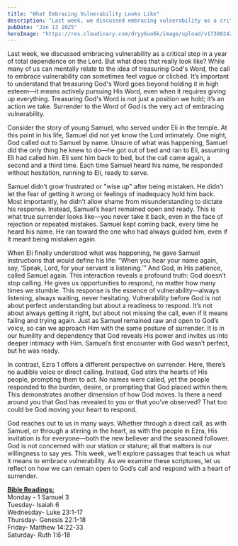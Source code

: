 ```yaml
---
title: "What Embracing Vulnerability Looks Like"
description: "Last week, we discussed embracing vulnerability as a critical step in a year of total dependence on the Lord. But what does that really look like?"
pubDate: "Jan 13 2025"
heroImage: "https://res.cloudinary.com/dryy6uo6k/image/upload/v1738024297/desert_au4kjo.jpg"
---
```


Last week, we discussed embracing vulnerability as a critical step in a year of total dependence on the Lord. But what does that really look like? While many of us can mentally relate to the idea of treasuring God's Word, the call to embrace vulnerability can sometimes feel vague or clichéd. It’s important to understand that treasuring God's Word goes beyond holding it in high esteem—it means actively pursuing His Word, even when it requires giving up everything. Treasuring God's Word is not just a position we hold; it’s an action we take. Surrender to the Word of God is the very act of embracing vulnerability.

Consider the story of young Samuel, who served under Eli in the temple. At this point in his life, Samuel did not yet know the Lord intimately. One night, God called out to Samuel by name. Unsure of what was happening, Samuel did the only thing he knew to do—he got out of bed and ran to Eli, assuming Eli had called him. Eli sent him back to bed, but the call came again, a second and a third time. Each time Samuel heard his name, he responded without hesitation, running to Eli, ready to serve.

Samuel didn’t grow frustrated or "wise up" after being mistaken. He didn’t let the fear of getting it wrong or feelings of inadequacy hold him back. Most importantly, he didn’t allow shame from misunderstanding to dictate his response. Instead, Samuel’s heart remained open and ready. This is what true surrender looks like—you never take it back, even in the face of rejection or repeated mistakes. Samuel kept coming back, every time he heard his name. He ran toward the one who had always guided him, even if it meant being mistaken again.

When Eli finally understood what was happening, he gave Samuel instructions that would define his life: “When you hear your name again, say, ‘Speak, Lord, for your servant is listening.’” And God, in His patience, called Samuel again. This interaction reveals a profound truth: God doesn’t stop calling. He gives us opportunities to respond, no matter how many times we stumble. This response is the essence of vulnerability—always listening, always waiting, never hesitating. Vulnerability before God is not about perfect understanding but about a readiness to respond. It’s not about always getting it right, but about not missing the call, even if it means failing and trying again. Just as Samuel remained raw and open to God’s voice, so can we approach Him with the same posture of surrender. It is in our humility and dependency that God reveals His power and invites us into deeper intimacy with Him. Samuel’s first encounter with God wasn’t perfect, but he was ready.

In contrast, Ezra 1 offers a different perspective on surrender. Here, there’s no audible voice or direct calling. Instead, God stirs the hearts of His people, prompting them to act. No names were called, yet the people responded to the burden, desire, or prompting that God placed within them. This demonstrates another dimension of how God moves. Is there a need around you that God has revealed to you or that you’ve observed? That too could be God moving your heart to respond.

God reaches out to us in many ways. Whether through a direct call, as with Samuel, or through a stirring in the heart, as with the people in Ezra, His invitation is for everyone—both the new believer and the seasoned follower. God is not concerned with our station or stature; all that matters is our willingness to say yes. This week, we’ll explore passages that teach us what it means to embrace vulnerability. As we examine these scriptures, let us reflect on how we can remain open to God’s call and respond with a heart of surrender.

**<u>Bible Readings:</u>**<br />
Monday - 1 Samuel 3<br />
Tuesday- Isaiah 6<br />
Wednesday- Luke 23:1-17<br />
Thursday- Genesis 22:1-18<br />
Friday- Matthew 14:22-33<br />
Saturday- Ruth 1:6-18
